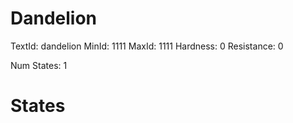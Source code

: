 # Dandelion
TextId: dandelion
MinId: 1111
MaxId: 1111
Hardness: 0
Resistance: 0

Num States: 1
# States
```

```